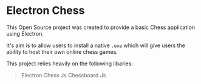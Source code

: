# Electron Chess

This Open Source project was created to provide a basic Chess application using Electron.

It's aim is to allow users to install a native `.exe` which will give users the ability to host their own online chess games.

This project relies heavily on the following libaries:

> Electron
> Chess Js
> Chessboard Js
 
